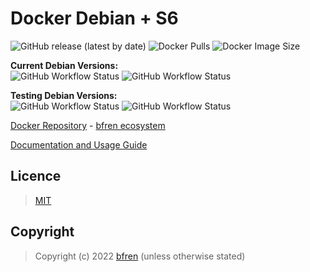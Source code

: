 # Docker Debian + S6

![GitHub release (latest by date)](https://img.shields.io/github/v/release/bfren/docker-debian-s6) ![Docker Pulls](https://img.shields.io/endpoint?url=https%3A%2F%2Fbfren.dev%2Fdocker%2Fpulls%2Fdebian-s6?) ![Docker Image Size](https://img.shields.io/endpoint?url=https%3A%2F%2Fbfren.dev%2Fdocker%2Fsize%2Fdebian-s6)<br/>

**Current Debian Versions:**<br/>
![GitHub Workflow Status](https://img.shields.io/github/workflow/status/bfren/docker-debian-s6/dev-debian10?label=buster+(10)) ![GitHub Workflow Status](https://img.shields.io/github/workflow/status/bfren/docker-debian-s6/dev-debian11?label=bullseye+(11))

**Testing Debian Versions:**<br/>
![GitHub Workflow Status](https://img.shields.io/github/workflow/status/bfren/docker-debian-s6/dev-debian12?label=bookworm+(12)) ![GitHub Workflow Status](https://img.shields.io/github/workflow/status/bfren/docker-debian-s6/dev-debiansid?label=sid)

[Docker Repository](https://hub.docker.com/r/bfren/debian-s6) - [bfren ecosystem](https://github.com/bfren/docker)

[Documentation and Usage Guide](https://docs.bfren.dev/docker/debian-s6)

## Licence

> [MIT](https://mit.bfren.dev/2022)

## Copyright

> Copyright (c) 2022 [bfren](https://bfren.dev) (unless otherwise stated)
